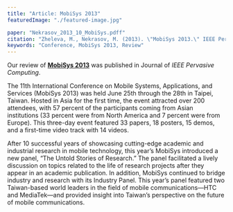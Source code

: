 ```yaml
---
title: "Article: MobiSys 2013"
featuredImage: "./featured-image.jpg"

paper: "Nekrasov_2013_10_MobiSys.pdff"
citation: "Zheleva, M., Nekrasov, M. (2013). \"MobiSys 2013.\" IEEE Pervasive Computing."
keywords: "Conference, MobiSys 2013, Review"
---
```

Our review of **[MobiSys 2013](/papers/Nekrasov_2013_10_MobiSys.pdf)** was published in Journal of *IEEE Pervasive Computing*.

The 11th International Conference on Mobile Systems, Applications, and Services (MobiSys 2013) was held June 25th through the 28th in Taipei, Taiwan. Hosted in Asia for the first time, the event attracted over 200 attendees, with 57 percent of the participants coming from Asian institutions (33 percent were from North America and 7 percent were from Europe). This three-day event featured 33 papers, 18 posters, 15 demos, and a first-time video track with 14 videos.
 
After 10 successful years of showcasing cutting-edge academic and industrial research in mobile technology, this year’s MobiSys introduced a new panel, “The Untold Stories of Research.” The panel facilitated a lively discussion on topics related to the life of research projects after they appear in an academic publication. In addition, MobiSys continued to bridge industry and research with its Industry Panel. This year’s panel featured two Taiwan-based world leaders in the field of mobile communications—HTC and MediaTek—and provided insight into Taiwan’s perspective on the future of mobile communications.
